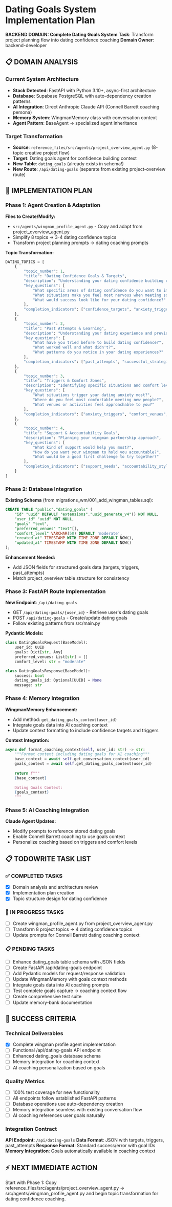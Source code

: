 # Dating Goals System Implementation Plan

**BACKEND DOMAIN: Complete Dating Goals System**
**Task**: Transform project planning flow into dating confidence coaching
**Domain Owner**: backend-developer

## 📋 DOMAIN ANALYSIS

### Current System Architecture
- **Stack Detected**: FastAPI with Python 3.10+, async-first architecture
- **Database**: Supabase PostgreSQL with auto-dependency creation patterns  
- **AI Integration**: Direct Anthropic Claude API (Connell Barrett coaching persona)
- **Memory System**: WingmanMemory class with conversation context
- **Agent Pattern**: BaseAgent → specialized agent inheritance

### Target Transformation
- **Source**: `reference_files/src/agents/project_overview_agent.py` (8-topic creative project flow)
- **Target**: Dating goals agent for confidence building context
- **New Table**: `dating_goals` (already exists in schema!)
- **New Route**: `/api/dating-goals` (separate from existing project-overview route)

## 🎯 IMPLEMENTATION PLAN

### Phase 1: Agent Creation & Adaptation
**Files to Create/Modify:**
- `src/agents/wingman_profile_agent.py` - Copy and adapt from project_overview_agent.py
- Simplify 8 topics → 3-4 dating confidence topics
- Transform project planning prompts → dating coaching prompts

**Topic Transformation:**
```python
DATING_TOPICS = [
    {
        "topic_number": 1,
        "title": "Dating Confidence Goals & Targets",
        "description": "Understanding your dating confidence building objectives",
        "key_questions": [
            "What specific areas of dating confidence do you want to improve?",
            "What situations make you feel most nervous when meeting someone new?",
            "What would success look like for your dating confidence?"
        ],
        "completion_indicators": ["confidence_targets", "anxiety_triggers", "success_definition"]
    },
    {
        "topic_number": 2, 
        "title": "Past Attempts & Learning",
        "description": "Understanding your dating experience and previous efforts",
        "key_questions": [
            "What have you tried before to build dating confidence?",
            "What worked well and what didn't?",
            "What patterns do you notice in your dating experiences?"
        ],
        "completion_indicators": ["past_attempts", "successful_strategies", "identified_patterns"]
    },
    {
        "topic_number": 3,
        "title": "Triggers & Comfort Zones", 
        "description": "Identifying specific situations and comfort levels",
        "key_questions": [
            "What situations trigger your dating anxiety most?",
            "Where do you feel most comfortable meeting new people?",
            "What venues or activities feel approachable to you?"
        ],
        "completion_indicators": ["anxiety_triggers", "comfort_venues", "preferred_activities"]
    },
    {
        "topic_number": 4,
        "title": "Support & Accountability Goals",
        "description": "Planning your wingman partnership approach",
        "key_questions": [
            "What kind of support would help you most?", 
            "How do you want your wingman to hold you accountable?",
            "What would be a good first challenge to try together?"
        ],
        "completion_indicators": ["support_needs", "accountability_style", "first_challenges"]
    }
]
```

### Phase 2: Database Integration
**Existing Schema** (from migrations_wm/001_add_wingman_tables.sql):
```sql
CREATE TABLE "public"."dating_goals" (
    "id" "uuid" DEFAULT "extensions"."uuid_generate_v4"() NOT NULL,
    "user_id" "uuid" NOT NULL,
    "goals" "text",
    "preferred_venues" "text"[],
    "comfort_level" VARCHAR(50) DEFAULT 'moderate',
    "created_at" TIMESTAMP WITH TIME ZONE DEFAULT NOW(),
    "updated_at" TIMESTAMP WITH TIME ZONE DEFAULT NOW()
);
```

**Enhancement Needed:**
- Add JSON fields for structured goals data (targets, triggers, past_attempts)
- Match project_overview table structure for consistency

### Phase 3: FastAPI Route Implementation  
**New Endpoint**: `/api/dating-goals`
- GET `/api/dating-goals/{user_id}` - Retrieve user's dating goals
- POST `/api/dating-goals` - Create/update dating goals
- Follow existing patterns from src/main.py

**Pydantic Models:**
```python
class DatingGoalsRequest(BaseModel):
    user_id: UUID
    goals: Dict[str, Any]
    preferred_venues: List[str] = []
    comfort_level: str = "moderate"

class DatingGoalsResponse(BaseModel):
    success: bool
    dating_goals_id: Optional[UUID] = None
    message: str
```

### Phase 4: Memory Integration
**WingmanMemory Enhancement:**
- Add method: `get_dating_goals_context(user_id)` 
- Integrate goals data into AI coaching context
- Update context formatting to include confidence targets and triggers

**Context Integration:**
```python
async def format_coaching_context(self, user_id: str) -> str:
    """Format context including dating goals for AI coaching"""
    base_context = await self.get_conversation_context(user_id)
    goals_context = await self.get_dating_goals_context(user_id)
    
    return f"""
    {base_context}
    
    Dating Goals Context:
    {goals_context}
    """
```

### Phase 5: AI Coaching Integration
**Claude Agent Updates:**
- Modify prompts to reference stored dating goals
- Enable Connell Barrett coaching to use goals context
- Personalize coaching based on triggers and comfort levels

## 📋 TODOWRITE TASK LIST

### ✅ COMPLETED TASKS
- [x] Domain analysis and architecture review
- [x] Implementation plan creation
- [x] Topic structure design for dating confidence

### 🔄 IN PROGRESS TASKS  
- [ ] Create wingman_profile_agent.py from project_overview_agent.py
- [ ] Transform 8 project topics → 4 dating confidence topics
- [ ] Update prompts for Connell Barrett dating coaching context

### 📋 PENDING TASKS
- [ ] Enhance dating_goals table schema with JSON fields
- [ ] Create FastAPI /api/dating-goals endpoint
- [ ] Add Pydantic models for request/response validation
- [ ] Update WingmanMemory with goals context methods
- [ ] Integrate goals data into AI coaching prompts
- [ ] Test complete goals capture → coaching context flow
- [ ] Create comprehensive test suite
- [ ] Update memory-bank documentation

## 🚀 SUCCESS CRITERIA

### Technical Deliverables
- [x] Complete wingman profile agent implementation
- [ ] Functional /api/dating-goals API endpoint
- [ ] Enhanced dating_goals database schema  
- [ ] Memory integration for coaching context
- [ ] AI coaching personalization based on goals

### Quality Metrics
- [ ] 100% test coverage for new functionality
- [ ] All endpoints follow established FastAPI patterns
- [ ] Database operations use auto-dependency creation
- [ ] Memory integration seamless with existing conversation flow
- [ ] AI coaching references user goals naturally

### Integration Contract
**API Endpoint**: `/api/dating-goals`
**Data Format**: JSON with targets, triggers, past_attempts
**Response Format**: Standard success/error with goal IDs
**Memory Integration**: Goals automatically available in coaching context

## ⚡ NEXT IMMEDIATE ACTION
Start with Phase 1: Copy reference_files/src/agents/project_overview_agent.py → src/agents/wingman_profile_agent.py and begin topic transformation for dating confidence coaching.